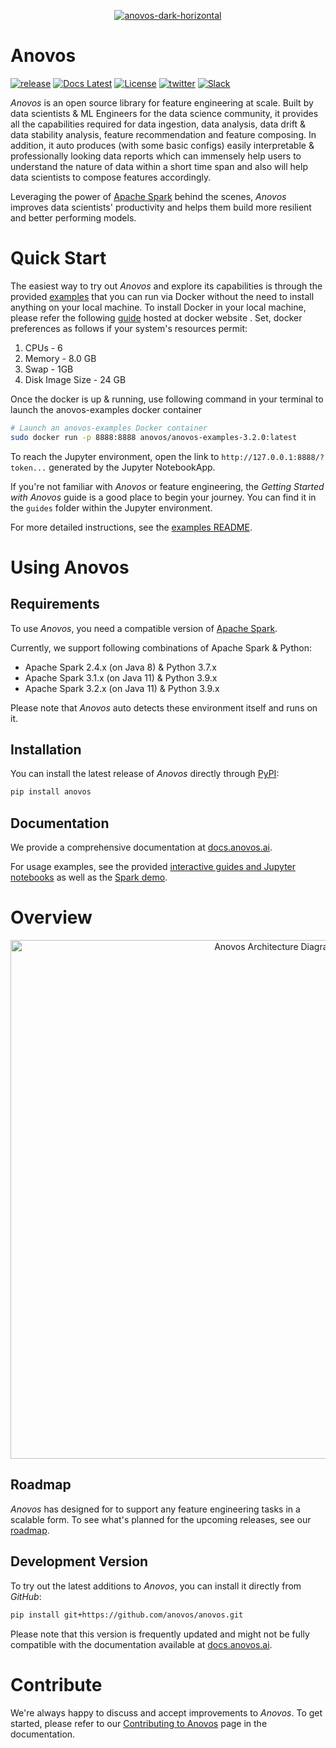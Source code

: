 <p align="center">
<a href="https://anovos.ai"><img src="https://mobilewalla-anovos.s3.amazonaws.com/images/anovos-dark-horizontal.png" alt="anovos-dark-horizontal" border="0"></a>
</p>

# Anovos

[![release](https://img.shields.io/badge/release-alpha%200.1-yellowgreen?style=plastic)](https://github.com/anovos/anovos/releases)
[![Docs Latest](https://img.shields.io/badge/docs-latest-blue.svg?style=plastic)](https://docs.anovos.ai/)
[![License](https://img.shields.io/badge/License-Apache_2.0-red.svg?style=plastic)](https://opensource.org/licenses/Apache-2.0)
[![twitter](https://img.shields.io/badge/Follow--lightgrey?logo=twitter&style=social)](https://twitter.com/ml_anovos)
[![Slack](https://img.shields.io/badge/slack-join_chat-white.svg?logo=slack&style=social)](https://go.mlops.community/slack)

_Anovos_ is an open source library for feature engineering at scale. Built by data scientists & ML Engineers for the data science
community, it provides all the capabilities required for data ingestion, data analysis, data drift & data stability analysis, feature recommendation and feature composing. In addition, it auto produces (with some basic configs) easily interpretable & professionally looking data reports which can immensely help users to understand the nature of data within a short time span and also will help data scientists to compose features accordingly.

Leveraging the power of [Apache Spark](https://spark.apache.org/) behind the scenes, _Anovos_ improves data scientists'
productivity and helps them build more resilient and better performing models.

# Quick Start

The easiest way to try out _Anovos_ and explore its capabilities is through the provided
[examples](/examples) that you can run via Docker without the need to install anything on your local machine. To install Docker in your local machine, please refer the following [guide](https://docs.docker.com/desktop/) hosted at docker website . Set, docker preferences as follows if your system's resources permit:
1. CPUs - 6
2. Memory - 8.0 GB
3. Swap - 1GB
4. Disk Image Size - 24 GB

Once the docker is up & running, use following command in your terminal to launch the anovos-examples docker container

```bash
# Launch an anovos-examples Docker container
sudo docker run -p 8888:8888 anovos/anovos-examples-3.2.0:latest
```

To reach the Jupyter environment, open the link to `http://127.0.0.1:8888/?token...` generated by the Jupyter
NotebookApp.

If you're not familiar with _Anovos_ or feature engineering, the _Getting Started with Anovos_ guide is a good place to
begin your journey. You can find it in the `guides` folder within the Jupyter environment.

For more detailed instructions, see the [examples README](/examples/README.md).

# Using Anovos

## Requirements

To use _Anovos_, you need a compatible version of [Apache Spark](https://spark.apache.org/).

Currently, we support following combinations of Apache Spark & Python:

- Apache Spark 2.4.x (on Java 8) & Python 3.7.x
- Apache Spark 3.1.x (on Java 11) & Python 3.9.x
- Apache Spark 3.2.x (on Java 11) & Python 3.9.x

Please note that _Anovos_ auto detects these environment itself and runs on it. 

## Installation

You can install the latest release of _Anovos_ directly through [PyPI](https://pypi.org/project/anovos/):

```bash
pip install anovos
```

## Documentation

We provide a comprehensive documentation at [docs.anovos.ai](https://docs.anovos.ai).

For usage examples, see the provided [interactive guides and Jupyter notebooks](/examples) as well as
the [Spark demo](/demo).

# Overview

<p align="center">
  <img src="https://mobilewalla-anovos.s3.amazonaws.com/images/anovos_architecture.png" width="830px" alt="Anovos Architecture Diagram">
</p>

## Roadmap

_Anovos_ has designed for to support any feature engineering tasks in a scalable form. To see what's planned for the upcoming releases, see
our [roadmap](https://docs.anovos.ai/using-anovos/roadmap.html).

## Development Version

To try out the latest additions to _Anovos_, you can install it directly from _GitHub_:

```bash
pip install git+https://github.com/anovos/anovos.git
```

Please note that this version is frequently updated and might not be fully compatible with the documentation available
at [docs.anovos.ai](https://docs.anovos.ai).

# Contribute

We're always happy to discuss and accept improvements to _Anovos_. To get started, please refer to
our [Contributing to Anovos](https://docs.anovos.ai/community/contributing.html) page in the documentation.
